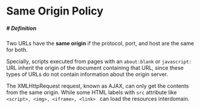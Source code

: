 # Same Origin Policy

##### # Definition

Two URLs have the **same origin** if the protocol, port, and host are the same for both.

Specially, scripts executed from pages with an `about:blank` or `javascript:` URL inherit the origin of the document containing that URL, since these types of URLs do not contain information about the origin server.

The XMLHttpRequest request, known as AJAX, can only get the contents from the same origin. While some HTML labels with `src` attribute like `<script>, <img>, <iframe>, <link> ` can load the resources interdomain.





